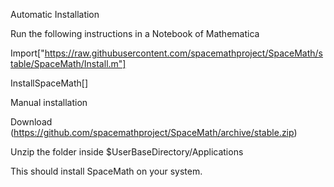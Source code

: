 Automatic Installation

Run the following instructions in a Notebook of Mathematica

Import["https://raw.githubusercontent.com/spacemathproject/SpaceMath/stable/SpaceMath/Install.m"]

InstallSpaceMath[]

Manual installation

Download (https://github.com/spacemathproject/SpaceMath/archive/stable.zip)

Unzip the folder inside $UserBaseDirectory/Applications

This should install SpaceMath on your system.
